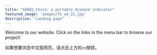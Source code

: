 ```yaml
---
title: "GENAS_China: a portable disease indicator"
featured_image: 'images/fb_ad_22.jpg'
description: "Landing page"
---
```

Welcome to our website. Click on the links in the menu bar to browse our project!

如果想要浏览中文版网页，请点击上方的`cn`按钮。